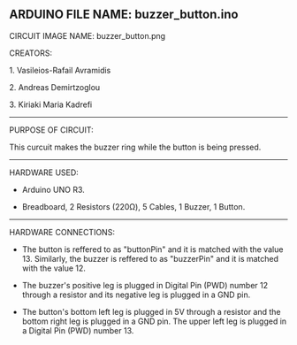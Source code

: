 ARDUINO FILE NAME: buzzer_button.ino
---------------------------------------------------
CIRCUIT IMAGE NAME: buzzer_button.png

CREATORS: 
<p>1. Vasileios-Rafail Avramidis</p>
<p>2. Andreas Demirtzoglou</p>
<p>3. Kiriaki Maria Kadrefi</p>

---------------------------------------------------
PURPOSE OF CIRCUIT:

<p>This curcuit makes the buzzer ring while the button is being pressed.</p>

---------------------------------------------------
HARDWARE USED:
- Arduino UNO R3.
- <p>Breadboard, 2 Resistors (220Ω), 5 Cables, 1 Buzzer, 1 Button.</p>

---------------------------------------------------
HARDWARE CONNECTIONS:

- The button is reffered to as "buttonPin" and it is matched with the value 13. Similarly, the buzzer is reffered to as "buzzerPin" and it is matched with the value 12.

- The buzzer's positive leg is plugged in Digital Pin (PWD) number 12 through a resistor and its negative leg is plugged in a GND pin.

- The button's bottom left leg is plugged in 5V through a resistor and the bottom right leg is plugged in a GND pin. The upper left leg is plugged in a Digital Pin (PWD) number 13.
